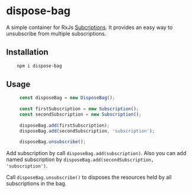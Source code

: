 # dispose-bag

A simple container for RxJs [Subcriptions](https://rxjs-dev.firebaseapp.com/api/index/class/Subscription).
It provides an easy way to unsubscribe from multiple subscriptions.

## Installation

````sh
    npm i dispose-bag
````

## Usage

```ts
     const disposeBag = new DisposeBag();
    
     const firstSubscription = new Subscription();
     const secondSubscription = new Subscription();
     
     disposeBag.add(firstSubscription);
     disposeBag.add(secondSubscription, 'subscription');
     
     disposeBag.unsubscribe();
```

Add subscription by call `disposeBag.add(subscription)`. Also you can add
named subscription by `disposeBag.add(secondSubscription, 'subscription')`.

Call `disposeBag.unsubscribe()` to disposes the resources held by all subscriptions in the bag.
